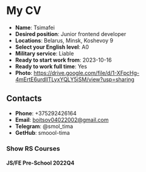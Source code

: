 # My CV
- **Name**: Tsimafei
- **Desired position**: Junior frontend developer
- **Locations**: Belarus, Minsk, Koshevoy 9
- **Select your English level**: A0
- **Military service**: Liable
- **Ready to start work from**: 2023-10-16
- **Ready to work full time**: Yes
- **Photo**: https://drive.google.com/file/d/1-XFpcHg-4mErtE6urdllTLyxYQLY5iSM/view?usp=sharing 
## Contacts
- **Phone**: +375292426164
- **Email**: boitsov04022002@gmail.com
- **Telegram**: @smol_tima
- **GetHub**: smoool-tima
### Show RS Courses
#### JS/FE Pre-School 2022Q4